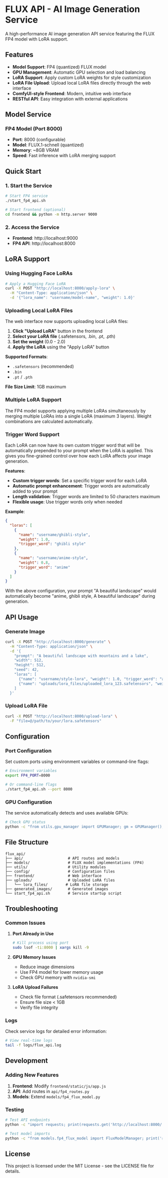 # FLUX API - AI Image Generation Service

A high-performance AI image generation API service featuring the FLUX FP4 model with LoRA support.

## Features

- **Model Support**: FP4 (quantized) FLUX model
- **GPU Management**: Automatic GPU selection and load balancing
- **LoRA Support**: Apply custom LoRA weights for style customization
- **LoRA File Upload**: Upload local LoRA files directly through the web interface
- **ComfyUI-style Frontend**: Modern, intuitive web interface
- **RESTful API**: Easy integration with external applications

## Model Service

### FP4 Model (Port 8000)
- **Port**: 8000 (configurable)
- **Model**: FLUX.1-schnell (quantized)
- **Memory**: ~8GB VRAM
- **Speed**: Fast inference with LoRA merging support


## Quick Start

### 1. Start the Service

```bash
# Start FP4 service
./start_fp4_api.sh

# Start frontend (optional)
cd frontend && python -m http.server 9000
```

### 2. Access the Service

- **Frontend**: http://localhost:9000
- **FP4 API**: http://localhost:8000

## LoRA Support

### Using Hugging Face LoRAs

```bash
# Apply a Hugging Face LoRA
curl -X POST "http://localhost:8000/apply-lora" \
  -H "Content-Type: application/json" \
  -d '{"lora_name": "username/model-name", "weight": 1.0}'
```

### Uploading Local LoRA Files

The web interface now supports uploading local LoRA files:

1. **Click "Upload LoRA"** button in the frontend
2. **Select your LoRA file** (.safetensors, .bin, .pt, .pth)
3. **Set the weight** (0.0 - 2.0)
4. **Apply the LoRA** using the "Apply LoRA" button

**Supported Formats**:
- `.safetensors` (recommended)
- `.bin`
- `.pt` / `.pth`

**File Size Limit**: 1GB maximum

### Multiple LoRA Support

The FP4 model supports applying multiple LoRAs simultaneously by merging multiple LoRAs into a single LoRA (maximum 3 layers). Weight combinations are calculated automatically.

### Trigger Word Support

Each LoRA can now have its own custom trigger word that will be automatically prepended to your prompt when the LoRA is applied. This gives you fine-grained control over how each LoRA affects your image generation.

**Features**:
- **Custom trigger words**: Set a specific trigger word for each LoRA
- **Automatic prompt enhancement**: Trigger words are automatically added to your prompt
- **Length validation**: Trigger words are limited to 50 characters maximum
- **Flexible usage**: Use trigger words only when needed

**Example**:
```json
{
  "loras": [
    {
      "name": "username/ghibli-style", 
      "weight": 1.0, 
      "trigger_word": "ghibli style"
    },
    {
      "name": "username/anime-style", 
      "weight": 0.8, 
      "trigger_word": "anime"
    }
  ]
}
```

With the above configuration, your prompt "A beautiful landscape" would automatically become "anime, ghibli style, A beautiful landscape" during generation.

## API Usage

### Generate Image

```bash
curl -X POST "http://localhost:8000/generate" \
  -H "Content-Type: application/json" \
  -d '{
    "prompt": "A beautiful landscape with mountains and a lake",
    "width": 512,
    "height": 512,
    "seed": 42,
    "loras": [
      {"name": "username/style-lora", "weight": 1.0, "trigger_word": "artistic style"},
      {"name": "uploads/lora_files/uploaded_lora_123.safetensors", "weight": 0.8, "trigger_word": "detailed"}
    ]
  }'
```

### Upload LoRA File

```bash
curl -X POST "http://localhost:8000/upload-lora" \
  -F "file=@/path/to/your/lora.safetensors"
```

## Configuration

### Port Configuration

Set custom ports using environment variables or command-line flags:

```bash
# Environment variables
export FP4_PORT=8000

# Or command-line flags
./start_fp4_api.sh --port 8000
```

### GPU Configuration

The service automatically detects and uses available GPUs:

```bash
# Check GPU status
python -c "from utils.gpu_manager import GPUManager; gm = GPUManager(); print(gm.get_gpu_info())"
```

## File Structure

```
flux_api/
├── api/                    # API routes and models
├── models/                 # FLUX model implementations (FP4)
├── utils/                  # Utility modules
├── config/                 # Configuration files
├── frontend/               # Web interface
├── uploads/                # Uploaded LoRA files
│   └── lora_files/        # LoRA file storage
├── generated_images/       # Generated images
└── start_fp4_api.sh        # Service startup script
```

## Troubleshooting

### Common Issues

1. **Port Already in Use**
   ```bash
   # Kill process using port
   sudo lsof -ti:8000 | xargs kill -9
   ```

2. **GPU Memory Issues**
   - Reduce image dimensions
   - Use FP4 model for lower memory usage
   - Check GPU memory with `nvidia-smi`

3. **LoRA Upload Failures**
   - Check file format (.safetensors recommended)
   - Ensure file size < 1GB
   - Verify file integrity

### Logs

Check service logs for detailed error information:

```bash
# View real-time logs
tail -f logs/flux_api.log
```

## Development

### Adding New Features

1. **Frontend**: Modify `frontend/static/js/app.js`
2. **API**: Add routes in `api/fp4_routes.py`
3. **Models**: Extend `models/fp4_flux_model.py`

### Testing

```bash
# Test API endpoints
python -c "import requests; print(requests.get('http://localhost:8000/').json())"

# Test model imports
python -c "from models.fp4_flux_model import FluxModelManager; print('✅ FP4 model imports successfully')"
```

## License

This project is licensed under the MIT License - see the LICENSE file for details.